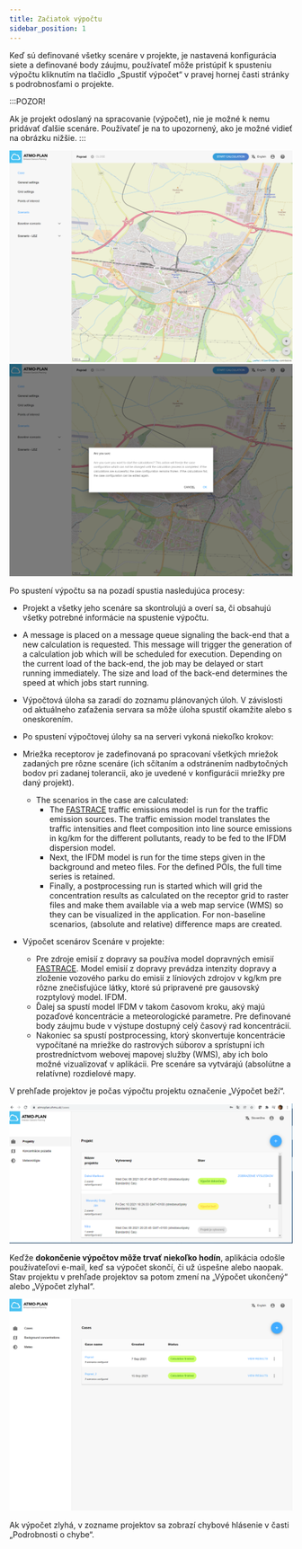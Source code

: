 ```yaml
---
title: Začiatok výpočtu
sidebar_position: 1
---
```




Keď sú definované všetky scenáre v projekte, je nastavená konfigurácia siete a definované body záujmu, používateľ môže pristúpiť k spusteniu výpočtu  kliknutím na tlačidlo „Spustiť výpočet“ v pravej hornej časti stránky s podrobnosťami o projekte.

:::POZOR!

Ak je projekt odoslaný na spracovanie (výpočet), nie je možné k nemu pridávať ďalšie scenáre. Používateľ je na to upozornený, ako je možné vidieť na obrázku nižšie.
:::

![Start calculation](./images/start_calculation.png)
![Start calculation: confirmation dialog](./images/start_calculation_confirmation.png)


Po spustení výpočtu sa na pozadí spustia nasledujúca procesy:

- Projekt a všetky jeho scenáre sa skontrolujú a overí sa, či obsahujú všetky potrebné informácie na spustenie výpočtu.
- A message is placed on a message queue signaling the back-end that a new calculation is requested. This message will trigger the generation of a calculation job which will be scheduled for execution. Depending on the current load of the back-end, the job may be delayed or start running immediately. The size and load of the back-end determines the speed at which jobs start running.
-  Výpočtová úloha sa zaradí do zoznamu plánovaných úloh. V závislosti od aktuálneho zaťaženia servara sa môže úloha spustiť okamžite alebo s oneskorením. 
- Po spustení výpočtovej úlohy sa na serveri vykoná niekoľko krokov:
- Mriežka receptorov je zadefinovaná po spracovaní všetkých mriežok zadaných pre rôzne scenáre (ich sčítaním a odstránením nadbytočných bodov pri zadanej tolerancii, ako je uvedené v konfigurácii mriežky pre daný projekt).
  - The scenarios in the case are calculated:
    - The [FASTRACE](/#the-fastrace-traffic-emissions-model) traffic emissions model is run for the traffic emission sources. The traffic emission model translates the traffic intensities and fleet composition into line source emissions in kg/km for the different pollutants, ready to be fed to the IFDM dispersion model.
    - Next, the IFDM model is run for the time steps given in the background and meteo files. For the defined POIs, the full time series is retained.
    - Finally, a postprocessing run is started which will grid the concentration results as calculated on the receptor grid to raster files and make them available via a web map service (WMS) so they can be visualized in the application. For non-baseline scenarios, (absolute and relative) difference maps are created.

- Výpočet scenárov Scenáre v projekte:
    - Pre zdroje emisií z dopravy sa používa model dopravných emisií [FASTRACE](/#the-fastrace-traffic-emissions-model). Model emisií z dopravy prevádza intenzity dopravy a zloženie vozového parku do emisií z líniových zdrojov v kg/km pre rôzne znečisťujúce látky, ktoré sú pripravené pre gausovský rozptylový model. IFDM.
    - Ďalej sa spustí model IFDM v takom časovom kroku, aký majú pozaďové koncentrácie  a meteorologické parametre. Pre definované body záujmu bude v výstupe dostupný celý časový rad koncentrácií.
    - Nakoniec sa spustí postprocessing, ktorý skonvertuje koncentrácie vypočítané na mriežke do rastrových súborov a sprístupní ich prostredníctvom webovej mapovej služby (WMS), aby ich bolo možné vizualizovať v aplikácii. Pre scenáre sa vytvárajú (absolútne a relatívne) rozdielové mapy.

V prehľade projektov je počas výpočtu projektu označenie „Výpočet beží“.

![Calculation progress](./images/start_calculation_progres_sk.png)



Keďže **dokončenie výpočtov môže trvať niekoľko hodín**, aplikácia odošle používateľovi e-mail, keď sa výpočet skončí, či už úspešne alebo naopak. Stav projektu v prehľade projektov sa potom zmení na „Výpočet ukončený“ alebo „Výpočet zlyhal“.

![Calculation progress: finished](./images/view_results_button_main.png)


Ak výpočet zlyhá, v zozname projektov sa zobrazí chybové hlásenie v časti „Podrobnosti o chybe“.
